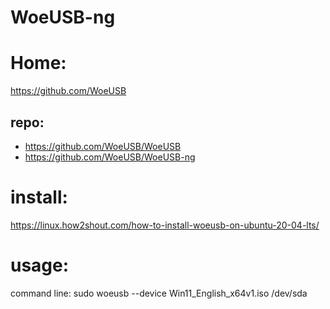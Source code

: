 # WoeUSB-ng
# Home:
https://github.com/WoeUSB

## repo:
- https://github.com/WoeUSB/WoeUSB
- https://github.com/WoeUSB/WoeUSB-ng

# install:
https://linux.how2shout.com/how-to-install-woeusb-on-ubuntu-20-04-lts/

# usage:
command line: sudo woeusb --device Win11_English_x64v1.iso /dev/sda
